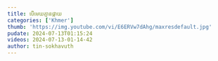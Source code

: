 ```yaml
---
title: បើមេឃគ្មានផ្កាយ
categories: ['Khmer']
thumb: 'https://img.youtube.com/vi/E6ERVw7dAhg/maxresdefault.jpg'
pudate: 2024-07-13T01:15:24
videos: 2024-07-13-01-14-42
author: tin-sokhavuth
---
```

